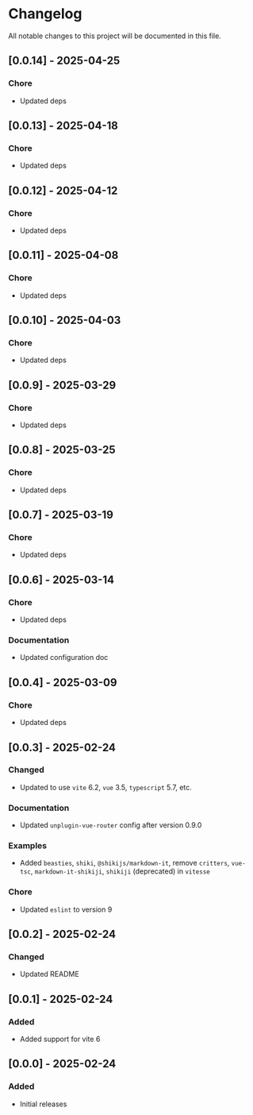# Changelog

All notable changes to this project will be documented in this file.

## [0.0.14] - 2025-04-25

### Chore

- Updated deps

## [0.0.13] - 2025-04-18

### Chore

- Updated deps

## [0.0.12] - 2025-04-12

### Chore

- Updated deps

## [0.0.11] - 2025-04-08

### Chore

- Updated deps

## [0.0.10] - 2025-04-03

### Chore

- Updated deps

## [0.0.9] - 2025-03-29

### Chore

- Updated deps

## [0.0.8] - 2025-03-25

### Chore

- Updated deps

## [0.0.7] - 2025-03-19

### Chore

- Updated deps

## [0.0.6] - 2025-03-14

### Chore

- Updated deps

### Documentation

- Updated configuration doc

## [0.0.4] - 2025-03-09

### Chore

- Updated deps

## [0.0.3] - 2025-02-24

### Changed

- Updated to use `vite` 6.2, `vue` 3.5, `typescript` 5.7, etc.

### Documentation

- Updated `unplugin-vue-router` config after version 0.9.0

### Examples

- Added `beasties`, `shiki`, `@shikijs/markdown-it`, remove `critters`, `vue-tsc`, `markdown-it-shikiji`, `shikiji` (deprecated) in `vitesse`

### Chore

- Updated `eslint` to version 9

## [0.0.2] - 2025-02-24

### Changed

- Updated README

## [0.0.1] - 2025-02-24

### Added

- Added support for vite 6

## [0.0.0] - 2025-02-24

### Added

- Initial releases
